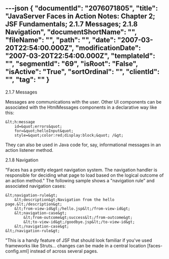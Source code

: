 ---json
{
  "documentId": "2076071805",
  "title": "JavaServer Faces in Action Notes: Chapter 2; JSF Fundamentals; 2.1.7 Messages; 2.1.8 Navigation",
  "documentShortName": "",
  "fileName": "",
  "path": "",
  "date": "2007-03-20T22:54:00.000Z",
  "modificationDate": "2007-03-20T22:54:00.000Z",
  "templateId": "",
  "segmentId": "69",
  "isRoot": "False",
  "isActive": "True",
  "sortOrdinal": "",
  "clientId": "",
  "tag": ""
}
---

2.1.7 Messages

Messages are communications with the user. Other UI components can be associated with the HtmlMessages components in a declarative way like this:

    &lt;h:message
        id=&quot;errors&quot;
        for=&quot;helloInput&quot;
        style=&quot;color:red;display:block;&quot; /&gt;

They can also be used in Java code for, say, informational messages in an action listener method.


2.1.8 Navigation

&quot;Faces has a pretty elegant navigation system. The navigation handler is responsible for deciding what page to load based on the logical outcome of an action method.&quot; The following sample shows a &quot;navigation rule&quot; and associated navigation cases:

    &lt;navigation-rule&gt;
        &lt;description&gt;Navigation from the hello page.&lt;/description&gt;
        &lt;from-view-id&gt;/hello.jsp&lt;/from-view-id&gt;
        &lt;navigation-case&gt;
            &lt;from-outcome&gt;success&lt;/from-outcome&gt;
            &lt;to-view-id&gt;/goodbye.jsp&lt;/to-view-id&gt;
        &lt;/navigation-case&gt;
    &lt;/navigation-rule&gt;

&quot;This is a handy feature of JSF that should look familiar if you've used frameworks like Struts... changes can be made in a central location [faces-config.xml] instead of across several pages.
